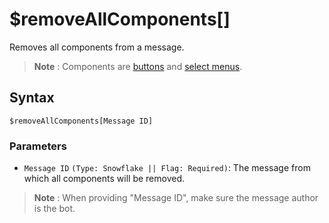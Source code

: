 # $removeAllComponents[]
Removes all components from a message.

> **Note** : Components are [buttons](../guides/buttons.md) and [select menus](../guides/selectmenu.md).

## Syntax
```
$removeAllComponents[Message ID]
```

### Parameters
- `Message ID` `(Type: Snowflake || Flag: Required)`: The message from which all components will be removed.

> **Note** : When providing "Message ID", make sure the message author is the bot.
